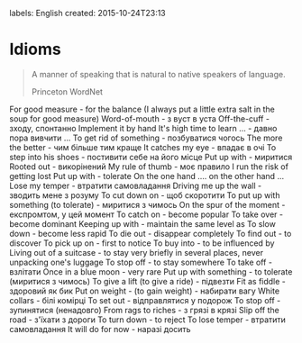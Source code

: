 labels: English
created: 2015-10-24T23:13

# Idioms

> A manner of speaking that is natural to native speakers of language.
>
> Princeton WordNet

For good measure - for the balance (I always put a little extra salt in the soup for good measure)
Word-of-mouth - з вуст в уста
Off-the-cuff - зходу, спонтанно
Implement it by hand
It's high time to learn ... - давно пора вивчити ...
To get rid of something - позбуватися чогось
The more the better - чим більше тим краще
It catches my eye - впадає в очі
To step into his shoes - постивити себе на його місце
Put up with - миритися
Rooted out - викорінений
My rule of thumb - моє правило
I run the risk of getting lost
Put up with - tolerate
On the one hand .... on the other hand ...
Lose my temper - втратити самовладання
Driving me up the wall - зводить мене з розуму
To cut down on - щоб скоротити
To put up with something (to tolerate) - миритися з чимось
On the spur of the moment - експромтом, у цей момент
To catch on - become popular
To take over - become dominant
Keeping up with - maintain the same level as
To slow down - become less rapid
To die out - disappear completely
To find out - to discover
To pick up on - first to notice
To buy into - to be influenced by
Living out of a suitcase - to stay very briefly in several places, never unpacking one's luggage
To stop off - to stay somewhere
To take off - взлітати
Once in a blue moon - very rare
Put up with something - to tolerate (миритися з чимось)
To give a lift (to give a ride) - підвезти
Fit as fiddle - здоровий як бик
Put on weight - (to gain weight) - набирати вагу
White collars - білі комірці
To set out - відправлятися у подорож
To stop off - зупинятися (ненадовго)
From rags to riches - з грязі в крязі
Slip off the road - з'їхати з дороги
To turn down - to reject
To lose temper - втратити самовладання
It will do for now - наразі досить
